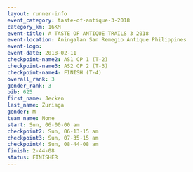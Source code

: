 ```yaml
---
layout: runner-info 
event_category: taste-of-antique-3-2018 
category_km: 16KM 
event-title: A TASTE OF ANTIQUE TRAILS 3 2018 
event-location: Aningalan San Remegio Antique Philippines 
event-logo: 
event-date: 2018-02-11 
checkpoint-name2: AS1 CP 1 (T-2) 
checkpoint-name3: AS2 CP 2 (T-3) 
checkpoint-name4: FINISH (T-4) 
overall_rank: 3
gender_rank: 3
bib: 625
first_name: Jecken
last_name: Zuriaga
gender: M
team_name: None
start: Sun, 06-00-00 am
checkpoint2: Sun, 06-13-15 am
checkpoint3: Sun, 07-35-15 am
checkpoint4: Sun, 08-44-08 am
finish: 2-44-08
status: FINISHER
---
```

